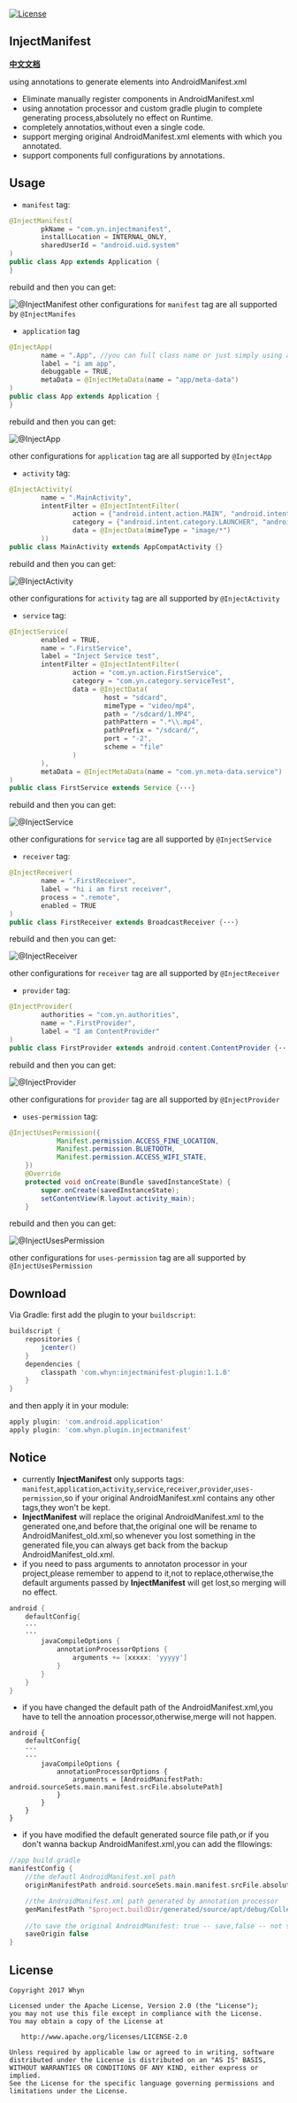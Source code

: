 [![License](https://img.shields.io/badge/license-Apache%202-green.svg)](https://www.apache.org/licenses/LICENSE-2.0)

InjectManifest
----------------
[**中文文档**](http://www.jianshu.com/p/3c1efdfe43e6)

using annotations to generate elements into AndroidManifest.xml
* Eliminate manually register components in AndroidManifest.xml 
* using annotation processor and custom gradle plugin to complete generating process,absolutely no effect on Runtime.
* completely annotatios,without even a single code.
* support merging original AndroidManifest.xml elements with which you annotated.
* support components full configurations by annotations.

Usage
---------------------------
* `manifest` tag:
```Java
@InjectManifest(
        pkName = "com.yn.injectmanifest",
        installLocation = INTERNAL_ONLY,
        sharedUserId = "android.uid.system"
)
public class App extends Application {
}
```
rebuild and then you can get:

![@InjectManifest](http://upload-images.jianshu.io/upload_images/2222997-a0b13c8078301a2e.png?imageMogr2/auto-orient/strip%7CimageView2/2/w/1240)
other configurations for `manifest` tag are all supported by `@InjectManifes`

* `application` tag 
```Java
@InjectApp(
        name = ".App", //you can full class name or just simply using a .classSimpleName
        label = "i am app",
        debuggable = TRUE,
        metaData = @InjectMetaData(name = "app/meta-data")
)
public class App extends Application {
}
```
rebuild and then you can get:

![@InjectApp](http://upload-images.jianshu.io/upload_images/2222997-6374cdd4041aab8b.png?imageMogr2/auto-orient/strip%7CimageView2/2/w/1240)

other configurations for `application` tag are all supported by `@InjectApp`

* `activity` tag:
```Java
@InjectActivity(
        name = ".MainActivity",
        intentFilter = @InjectIntentFilter(
                action = {"android.intent.action.MAIN", "android.intent.action_whyn_test"},
                category = {"android.intent.category.LAUNCHER", "android.intent.category.whyn"},
                data = @InjectData(mimeType = "image/*")
        ))
public class MainActivity extends AppCompatActivity {}
```
rebuild and then you can get:

![@InjectActivity](http://upload-images.jianshu.io/upload_images/2222997-3e94140c217b939f.png?imageMogr2/auto-orient/strip%7CimageView2/2/w/1240)

other configurations for `activity` tag are all supported by `@InjectActivity`

* `service` tag:
```java
@InjectService(
        enabled = TRUE,
        name = ".FirstService",
        label = "Inject Service test",
        intentFilter = @InjectIntentFilter(
                action = "com.yn.action.FirstService",
                category = "com.yn.category.serviceTest",
                data = @InjectData(
                        host = "sdcard",
                        mimeType = "video/mp4",
                        path = "/sdcard/1.MP4",
                        pathPattern = ".*\\.mp4",
                        pathPrefix = "/sdcard/",
                        port = "-2",
                        scheme = "file"
                )
        ),
        metaData = @InjectMetaData(name = "com.yn.meta-data.service")
)
public class FirstService extends Service {···}
```
rebuild and then you can get:

![@InjectService](http://upload-images.jianshu.io/upload_images/2222997-86f2e79b8d7c04e5.png?imageMogr2/auto-orient/strip%7CimageView2/2/w/1240)

other configurations for `service` tag are all supported by `@InjectService`

* `receiver` tag:
```java
@InjectReceiver(
        name = ".FirstReceiver",
        label = "hi i am first receiver",
        process = ".remote",
        enabled = TRUE
)
public class FirstReceiver extends BroadcastReceiver {···}
```
rebuild and then you can get:

![@InjectReceiver](http://upload-images.jianshu.io/upload_images/2222997-b61420b48ef9e3b9.png?imageMogr2/auto-orient/strip%7CimageView2/2/w/1240)

other configurations for `receiver` tag are all supported by `@InjectReceiver`

* `provider` tag:
```java
@InjectProvider(
        authorities = "com.yn.authorities",
        name = ".FirstProvider",
        label = "I am ContentProvider"
)
public class FirstProvider extends android.content.ContentProvider {···}
```
rebuild and then you can get:

![@InjectProvider](http://upload-images.jianshu.io/upload_images/2222997-de7c2958c0c85541.png?imageMogr2/auto-orient/strip%7CimageView2/2/w/1240)

other configurations for `provider` tag are all supported by `@InjectProvider`

* `uses-permission` tag:
```java
@InjectUsesPermission({
            Manifest.permission.ACCESS_FINE_LOCATION,
            Manifest.permission.BLUETOOTH,
            Manifest.permission.ACCESS_WIFI_STATE,
    })
    @Override
    protected void onCreate(Bundle savedInstanceState) {
        super.onCreate(savedInstanceState);
        setContentView(R.layout.activity_main);
    }
```
rebuild and then you can get:

![@InjectUsesPermission](http://upload-images.jianshu.io/upload_images/2222997-a9af8b6712eeafb7.png?imageMogr2/auto-orient/strip%7CimageView2/2/w/1240)

other configurations for `uses-permission` tag are all supported by `@InjectUsesPermission`

Download
--------
Via Gradle:
first add the plugin to your `buildscript`:
```groovy
buildscript {
    repositories {
        jcenter()
    }
    dependencies {
        classpath 'com.whyn:injectmanifest-plugin:1.1.0'
    }
}
```
and then apply it in your module:
```groovy
apply plugin: 'com.android.application'
apply plugin: 'com.whyn.plugin.injectmanifest'
```

Notice
--------
* currently **InjectManifest** only supports tags: `manifest`,`application`,`activity`,`service`,`receiver`,`provider`,`uses-permission`,so if your original AndroidManifest.xml contains any other tags,they won't be kept.
* **InjectManifest** will replace the original AndroidManifest.xml to the generated one,and before that,the original one will be rename to AndroidManifest_old.xml,so whenever you lost something in the generated file,you can always get back from the backup AndroidManifest_old.xml.
* if you need to pass arguments to annotaton processor in your project,please remember to append to it,not to replace,otherwise,the default arguments passed by **InjectManifest** will get lost,so merging will no effect.
```groovy
android {
    defaultConfig{
    ···
    ···
        javaCompileOptions {
            annotationProcessorOptions {
                arguments += [xxxxx: 'yyyyy'] 
            }
        }
    }
}
```
* if you have changed the default path of the AndroidManifest.xml,you have to tell the annoation processor,otherwise,merge will not happen.
```
android {
    defaultConfig{
    ···
    ···
        javaCompileOptions {
            annotationProcessorOptions {
                arguments = [AndroidManifestPath: android.sourceSets.main.manifest.srcFile.absolutePath] 
            }
        }
    }
}
```
* if you have modified the default generated source file path,or if you don't wanna backup AndroidManifest.xml,you can add the fllowings:
```groovy
//app build.gradle
manifestConfig {
    //the defautl AndroidManifest.xml path
    originManifestPath android.sourceSets.main.manifest.srcFile.absolutePath

    //the AndroidManifest.xml path generated by annotation processor
    genManifestPath "$project.buildDir/generated/source/apt/debug/Collections.xml"
    
    //to save the original AndroidManifest: true -- save,false -- not save
    saveOrigin false
}
```

License
-------

    Copyright 2017 Whyn

    Licensed under the Apache License, Version 2.0 (the "License");
    you may not use this file except in compliance with the License.
    You may obtain a copy of the License at

       http://www.apache.org/licenses/LICENSE-2.0

    Unless required by applicable law or agreed to in writing, software
    distributed under the License is distributed on an "AS IS" BASIS,
    WITHOUT WARRANTIES OR CONDITIONS OF ANY KIND, either express or implied.
    See the License for the specific language governing permissions and
    limitations under the License.
